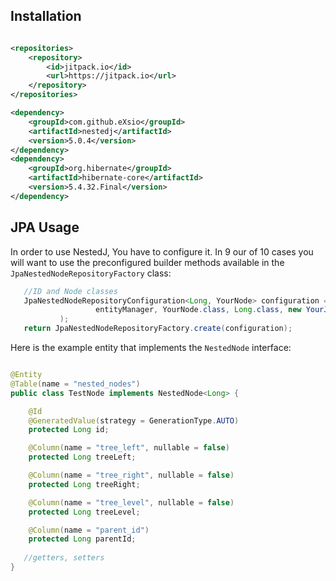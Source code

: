 ## Installation

```xml

<repositories>
    <repository>
        <id>jitpack.io</id>
        <url>https://jitpack.io</url>
    </repository>
</repositories>

<dependency>
    <groupId>com.github.eXsio</groupId>
    <artifactId>nestedj</artifactId>
    <version>5.0.4</version>
</dependency>
<dependency>
    <groupId>org.hibernate</groupId>
    <artifactId>hibernate-core</artifactId>
    <version>5.4.32.Final</version>
</dependency>

```


## JPA Usage

In order to use NestedJ, You have to configure it. In 9 our of 10 cases you will want to use the preconfigured builder methods available in the ```JpaNestedNodeRepositoryFactory``` class:
 
 ```java
    //ID and Node classes
    JpaNestedNodeRepositoryConfiguration<Long, YourNode> configuration = new JpaNestedNodeRepositoryConfiguration<>(
                    entityManager, YourNode.class, Long.class, new YourJpaTreeDiscriminator() //Discriminator is optional, allows to create multiple trees in one table
            );
    return JpaNestedNodeRepositoryFactory.create(configuration); 

```
Here is the example entity that implements the ```NestedNode``` interface:

```java

@Entity
@Table(name = "nested_nodes")
public class TestNode implements NestedNode<Long> {

    @Id
    @GeneratedValue(strategy = GenerationType.AUTO)
    protected Long id;

    @Column(name = "tree_left", nullable = false)
    protected Long treeLeft;

    @Column(name = "tree_right", nullable = false)
    protected Long treeRight;

    @Column(name = "tree_level", nullable = false)
    protected Long treeLevel;

    @Column(name = "parent_id")
    protected Long parentId;
    
   //getters, setters
}
```
